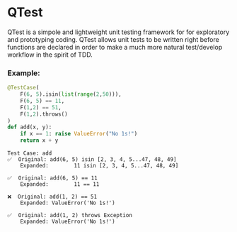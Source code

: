# QTest
QTest is a simpole and lightweight unit testing framework for for exploratory and
prototyping coding. QTest allows unit tests to be written right before functions
are declared in order to make a much more natural test/develop workflow in the
spirit of TDD.

### Example:
```python
@TestCase(
    F(6, 5).isin(list(range(2,50))),
    F(6, 5) == 11,
    F(1,2) == 51,
    F(1,2).throws()
)
def add(x, y):
    if x == 1: raise ValueError("No 1s!")
    return x + y
```

```
Test Case: add
✅  Original: add(6, 5) isin [2, 3, 4, 5...47, 48, 49]
    Expanded:        11 isin [2, 3, 4, 5...47, 48, 49]

✅  Original: add(6, 5) == 11
    Expanded:        11 == 11

❌  Original: add(1, 2) == 51
    Expanded: ValueError('No 1s!')

✅  Original: add(1, 2) throws Exception
    Expanded: ValueError('No 1s!')
```
